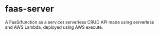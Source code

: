 # faas-server
A FaaS(function as a service) serverless CRUD API made using serverless and AWS Lambda, deployed using AWS execute.
